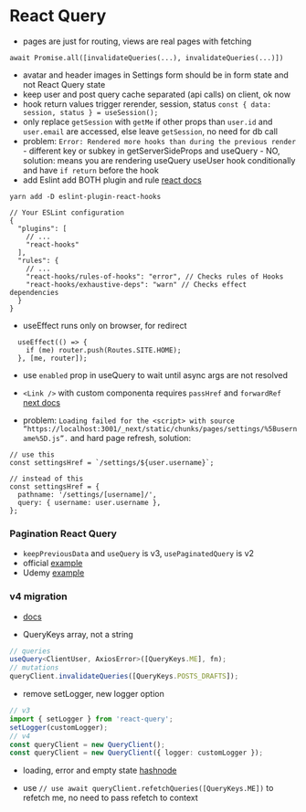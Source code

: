 # React Query

- pages are just for routing, views are real pages with fetching

```
await Promise.all([invalidateQueries(...), invalidateQueries(...)])
```

- avatar and header images in Settings form should be in form state and not React Query state
- keep user and post query cache separated (api calls) on client, ok now
- hook return values trigger rerender, session, status `const { data: session, status } = useSession();`
- only replace `getSession` with `getMe` if other props than `user.id` and `user.email` are accessed, else leave `getSession`, no need for db call
- problem: `Error: Rendered more hooks than during the previous render` - different key or subkey in getServerSideProps and useQuery - NO, solution: means you are rendering useQuery useUser hook conditionally and have `if return` before the hook
- add Eslint add BOTH plugin and rule [react docs](https://reactjs.org/docs/hooks-rules.html)

```
yarn add -D eslint-plugin-react-hooks

// Your ESLint configuration
{
  "plugins": [
    // ...
    "react-hooks"
  ],
  "rules": {
    // ...
    "react-hooks/rules-of-hooks": "error", // Checks rules of Hooks
    "react-hooks/exhaustive-deps": "warn" // Checks effect dependencies
  }
}
```

- useEffect runs only on browser, for redirect

```
  useEffect(() => {
    if (me) router.push(Routes.SITE.HOME);
  }, [me, router]);
```

- use `enabled` prop in useQuery to wait until async args are not resolved

- `<Link />` with custom componenta requires `passHref` and `forwardRef` [next docs](https://nextjs.org/docs/api-reference/next/link#dynamic-routes)

- problem: `Loading failed for the <script> with source “https://localhost:3001/_next/static/chunks/pages/settings/%5Busername%5D.js”.` and hard page refresh, solution:

```
// use this
const settingsHref = `/settings/${user.username}`;

// instead of this
const settingsHref = {
  pathname: '/settings/[username]/',
  query: { username: user.username },
};
```

### Pagination React Query

- `keepPreviousData` and `useQuery` is v3, `usePaginatedQuery` is v2
- official [example](https://github.dev/tannerlinsley/react-query)
- Udemy [example](https://github.dev/bonnie/udemy-REACT-QUERY)

### v4 migration

- [docs](https://react-query-beta.tanstack.com/guides/migrating-to-react-query-4)

- QueryKeys array, not a string

```ts
// queries
useQuery<ClientUser, AxiosError>([QueryKeys.ME], fn);
// mutations
queryClient.invalidateQueries([QueryKeys.POSTS_DRAFTS]);
```

- remove setLogger, new logger option

```ts
// v3
import { setLogger } from 'react-query';
setLogger(customLogger);
// v4
const queryClient = new QueryClient();
const queryClient = new QueryClient({ logger: customLogger });
```

- loading, error and empty state [hashnode](https://blog.whereisthemouse.com/good-practices-for-loading-error-and-empty-states-in-react)

- use `// use await queryClient.refetchQueries([QueryKeys.ME])` to refetch me, no need to pass refetch to context
